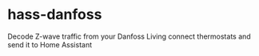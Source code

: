 # hass-danfoss
Decode Z-wave traffic from your Danfoss Living connect thermostats and send it to Home Assistant
